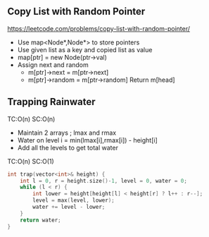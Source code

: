## Copy List with Random Pointer
https://leetcode.com/problems/copy-list-with-random-pointer/

* Use map<Node*,Node*> to store pointers
* Use given list as a key and copied list as value
* map[ptr] = new Node(ptr->val)
* Assign next and random
  * m[ptr]->next = m[ptr->next]
  * m[ptr]->random = m[ptr->random]
Return m[head]

## Trapping Rainwater
TC:O(n) SC:O(n)
* Maintain 2 arrays ; lmax and rmax
* Water on level i = min(lmax[i],rmax[i]) - height[i]
* Add all the levels to get total water

TC:O(n) SC:O(1)
```cpp
int trap(vector<int>& height) {
    int l = 0, r = height.size()-1, level = 0, water = 0;
    while (l < r) {
        int lower = height[height[l] < height[r] ? l++ : r--];
        level = max(level, lower);
        water += level - lower;
    }
    return water;
}
```
